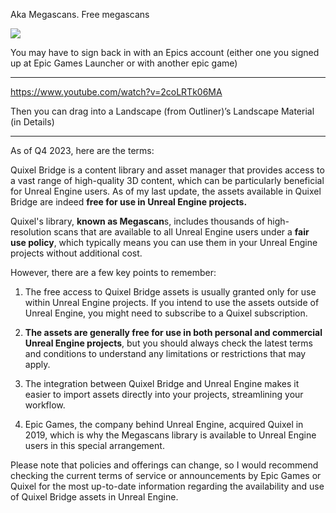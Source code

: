 
Aka Megascans. Free megascans

![](https://i.imgur.com/EXmOquz.png)

You may have to sign back in with an Epics account (either one you signed up at Epic Games Launcher or with another epic game)

---



https://www.youtube.com/watch?v=2coLRTk06MA

Then you can drag into a Landscape (from Outliner)’s Landscape Material (in Details)


----


As of Q4 2023, here are the terms:

Quixel Bridge is a content library and asset manager that provides access to a vast range of high-quality 3D content, which can be particularly beneficial for Unreal Engine users. As of my last update, the assets available in Quixel Bridge are indeed **free for use in Unreal Engine projects.**

Quixel's library, **known as Megascan**s, includes thousands of high-resolution scans that are available to all Unreal Engine users under a **fair use policy**, which typically means you can use them in your Unreal Engine projects without additional cost.

However, there are a few key points to remember:

1. The free access to Quixel Bridge assets is usually granted only for use within Unreal Engine projects. If you intend to use the assets outside of Unreal Engine, you might need to subscribe to a Quixel subscription.

2. **The assets are generally free for use in both personal and commercial Unreal Engine projects**, but you should always check the latest terms and conditions to understand any limitations or restrictions that may apply.

3. The integration between Quixel Bridge and Unreal Engine makes it easier to import assets directly into your projects, streamlining your workflow.

4. Epic Games, the company behind Unreal Engine, acquired Quixel in 2019, which is why the Megascans library is available to Unreal Engine users in this special arrangement.

Please note that policies and offerings can change, so I would recommend checking the current terms of service or announcements by Epic Games or Quixel for the most up-to-date information regarding the availability and use of Quixel Bridge assets in Unreal Engine.

